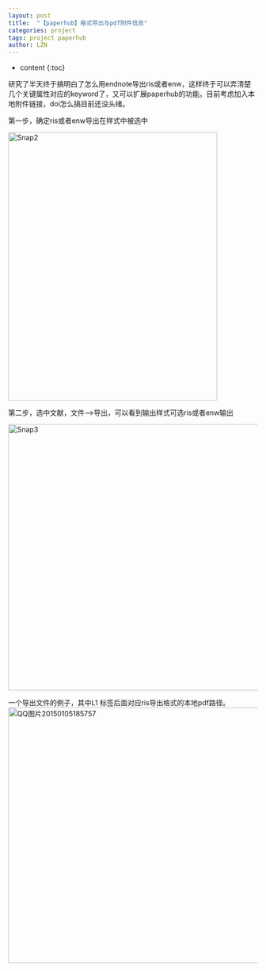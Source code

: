 ```yaml
---
layout: post
title:  "【paperhub】格式导出与pdf附件信息" 
categories: project
tags: project paperhub
author: LZN
---
```


* content
{:toc}

研究了半天终于搞明白了怎么用endnote导出ris或者enw，这样终于可以弄清楚几个关键属性对应的keyword了，又可以扩展paperhub的功能。目前考虑加入本地附件链接，doi怎么搞目前还没头绪。

第一步，确定ris或者enw导出在样式中被选中

<a href="https://raw.githubusercontent.com/Novarizark/Novarizark.github.io/masthttps://raw.githubusercontent.com/Novarizark/Novarizark.github.io/master/uploads/2015/01/Snap2.jpg"><img class="alignnone size-full wp-image-378" src="https://raw.githubusercontent.com/Novarizark/Novarizark.github.io/masthttps://raw.githubusercontent.com/Novarizark/Novarizark.github.io/master/uploads/2015/01/Snap2.jpg" alt="Snap2" width="422" height="541" /></a>

第二步，选中文献，文件--&gt;导出，可以看到输出样式可选ris或者enw输出

<a href="https://raw.githubusercontent.com/Novarizark/Novarizark.github.io/masthttps://raw.githubusercontent.com/Novarizark/Novarizark.github.io/master/uploads/2015/01/Snap3.jpg"><img class="alignnone size-full wp-image-379" src="https://raw.githubusercontent.com/Novarizark/Novarizark.github.io/masthttps://raw.githubusercontent.com/Novarizark/Novarizark.github.io/master/uploads/2015/01/Snap3.jpg" alt="Snap3" width="577" height="537" /></a>

一个导出文件的例子，其中L1 标签后面对应ris导出格式的本地pdf路径。
<a href="https://raw.githubusercontent.com/Novarizark/Novarizark.github.io/masthttps://raw.githubusercontent.com/Novarizark/Novarizark.github.io/master/uploads/2015/01/Snap3.jpg"><img class="alignnone size-full wp-image-380" src="https://raw.githubusercontent.com/Novarizark/Novarizark.github.io/masthttps://raw.githubusercontent.com/Novarizark/Novarizark.github.io/master/uploads/2015/01/QQ图片20150105185757.jpg" alt="QQ图片20150105185757" width="758" height="516" /></a>

&nbsp;
